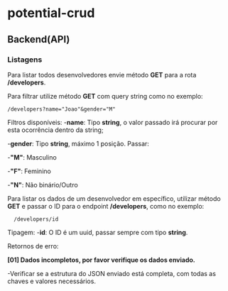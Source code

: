 ﻿# potential-crud


## Backend(API)

### Listagens
Para listar todos desenvolvedores envie método **GET** para a rota **/developers**.

Para filtrar utilize método **GET** com query string como no exemplo:

```
/developers?name="Joao"&gender="M"
```
Filtros disponíveis:
-**name**: Tipo **string**, o valor passado irá procurar por esta ocorrência dentro da string;

-**gender**: Tipo **string**, máximo 1 posição. Passar:

  -**"M"**: Masculino

  -**"F"**: Feminino

  -**"N"**: Não binário/Outro

Para listar os dados de um desenvolvedor em específico, utilizar método **GET** e passar o ID para o endpoint **/developers**, como no exemplo:
```
  /developers/id
```
Tipagem:
-**id**: O ID é um uuid, passar sempre com tipo **string**.




 Retornos de erro:
 
 **[01] Dados incompletos, por favor verifique os dados enviado.**
 
  -Verificar se a estrutura do JSON enviado está completa, com todas as chaves e valores necessários.
